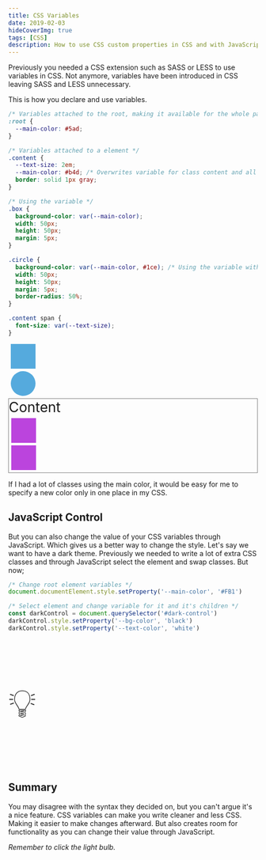 ```yaml
---
title: CSS Variables
date: 2019-02-03
hideCoverImg: true
tags: [CSS]
description: How to use CSS custom properties in CSS and with JavaScript.
---
```


Previously you needed a CSS extension such as SASS or LESS to use variables in CSS. Not anymore, variables have been introduced in CSS leaving SASS and LESS unnecessary.

This is how you declare and use variables.

```css
/* Variables attached to the root, making it available for the whole page */
:root {
  --main-color: #5ad;
}

/* Variables attached to a element */
.content {
  --text-size: 2em;
  --main-color: #b4d; /* Overwrites variable for class content and all childs*/
  border: solid 1px gray;
}

/* Using the variable */
.box {
  background-color: var(--main-color);
  width: 50px;
  height: 50px;
  margin: 5px;
}

.circle {
  background-color: var(--main-color, #1ce); /* Using the variable with default value if not set */
  width: 50px;
  height: 50px;
  margin: 5px;
  border-radius: 50%;
}

.content span {
  font-size: var(--text-size);
}
```

<div class="example">
  <div class="box"></div>
  <div class="circle"></div>
  <div class="content">
    <span>Content</span>
    <div class="box"></div>
    <div class="box"></div>
  </div>
</div>

<style scoped>
.example{
  --main-color: #5AD;
}

.content{
  --text-size: 2em;
  --main-color: #B4D;
  border: solid 1px gray;
}

.box{
  background-color: var(--main-color);
  width: 50px;
  height: 50px;
  margin: 5px;
}

.circle{
  background-color: var(--main-color, #1CE);
  width: 50px;
  height: 50px;
  margin: 5px;
  border-radius: 50%;
}

.content span{
  font-size: var(--text-size);
}

#bulb{
  font-size: 5rem;
  cursor: pointer;
  line-height: normal;
  display: inline-block;
}
</style>

If I had a lot of classes using the main color, it would be easy for me to specify a new color only in one place in my CSS.

## JavaScript Control

But you can also change the value of your CSS variables through JavaScript. Which gives us a better way to change the style. Let's say we want to have a dark theme. Previously we needed to write a lot of extra CSS classes and through JavaScript select the element and swap classes. But now;

```js
/* Change root element variables */
document.documentElement.style.setProperty('--main-color', '#FB1')

/* Select element and change variable for it and it's children */
const darkControl = document.querySelector('#dark-control')
darkControl.style.setProperty('--bg-color', 'black')
darkControl.style.setProperty('--text-color', 'white')
```

<script setup>
import { onMounted, onUnmounted } from 'vue'
import { darkMode } from '../store/settings'

const toggle = () => darkMode.value = !darkMode.value
let bulb
onMounted(() => {
  bulb = document.querySelector('#bulb')
  bulb.addEventListener('click', toggle)
})

onUnmounted(() => {
  bulb.removeEventListener('click', toggle)
})
</script>

<p id="bulb" title="Click on me!">💡</p>

## Summary

You may disagree with the syntax they decided on, but you can't argue it's a nice feature. CSS variables can make you write cleaner and less CSS. Making it easier to make changes afterward. But also creates room for functionality as you can change their value through JavaScript.

_Remember to click the light bulb._
